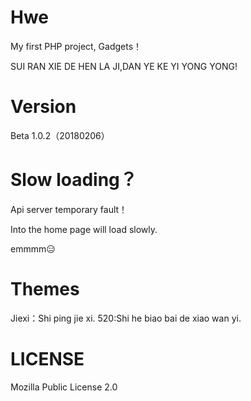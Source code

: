 # Hwe 
My first PHP project, Gadgets！

SUI RAN XIE DE HEN LA JI,DAN YE KE YI YONG YONG!


# Version
Beta 1.0.2（20180206）


# Slow loading？ 
Api server temporary fault！

Into the home page will load slowly.

emmmm😑


# Themes
Jiexi：Shi ping jie xi.
520:Shi he biao bai de xiao wan yi.


# LICENSE
Mozilla Public License 2.0
